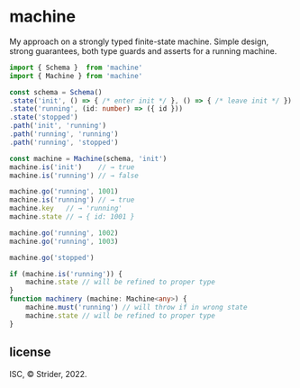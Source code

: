 # machine

My approach on a strongly typed finite-state machine. Simple design, strong guarantees, both type guards and asserts for a running machine.

```ts
import { Schema }  from 'machine'
import { Machine } from 'machine'

const schema = Schema()
.state('init', () => { /* enter init */ }, () => { /* leave init */ })
.state('running', (id: number) => ({ id }))
.state('stopped')
.path('init', 'running')
.path('running', 'running')
.path('running', 'stopped')

const machine = Machine(schema, 'init')
machine.is('init')    // → true
machine.is('running') // → false

machine.go('running', 1001)
machine.is('running') // → true
machine.key   // → 'running'
machine.state // → { id: 1001 }

machine.go('running', 1002)
machine.go('running', 1003)

machine.go('stopped')

if (machine.is('running')) {
	machine.state // will be refined to proper type
}
function machinery (machine: Machine<any>) {
	machine.must('running') // will throw if in wrong state
	machine.state // will be refined to proper type
}
```

## license
ISC, © Strider, 2022.
